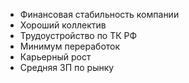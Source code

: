 - Финансовая стабильность компании
- Хороший коллектив
- Трудоустройство по ТК РФ
- Минимум переработок
- Карьерный рост
- Средняя ЗП по рынку